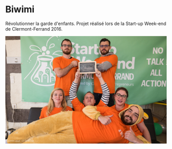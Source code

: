 # Biwimi

Révolutionner la garde d'enfants.
Projet réalisé lors de la Start-up Week-end de Clermont-Ferrand 2016.

![Team](Equipe.jpg)
